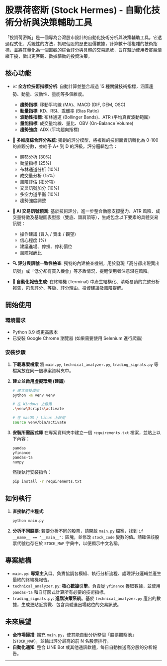 # 股票荷密斯 (Stock Hermes) - 自動化技術分析與決策輔助工具

「投資荷密斯」是一個專為台灣股市設計的自動化技術分析與決策輔助工具。它透過程式化、系統性的方法，抓取個股的歷史股價數據，計算數十種複雜的技術指標，並將其量化為一個直觀的綜合評分與具體的交易訊號，旨在幫助使用者擺脫情緒干擾，做出更客觀、數據驅動的投資決策。

## 核心功能

* **📈 全方位技術指標分析**: 自動計算並整合超過 15 種關鍵技術指標，涵蓋趨勢、動量、波動性、量能等多個維度。
    * **趨勢指標**: 移動平均線 (MA)、MACD (DIF, DEM, OSC)
    * **動量指標**: KD、RSI、乖離率 (Bias Ratio)
    * **波動性指標**: 布林通道 (Bollinger Bands)、ATR (平均真實波動範圍)
    * **量能指標**: 成交量均線、量比、OBV (On-Balance Volume)
    * **趨勢強度**: ADX (平均趨向指標)

* **💯 多維度綜合評分系統**: 獨創的評分模型，將複雜的技術面資訊轉化為 0-100 的直觀分數，並給予 A+ 到 D 的評級。評分邏輯包含：
    * 趨勢分析 (30%)
    * 動量指標 (25%)
    * 布林通道分析 (10%)
    * 成交量分析 (15%)
    * 風險評估 (扣分項)
    * 交叉訊號加分 (10%)
    * 多空力道平衡 (10%)
    * 趨勢強度調整

* **🎯 AI 交易訊號預測**: 基於技術評分，進一步整合動態支撐壓力、ATR 風險、成交量特徵及基礎圖表型態（雙底、頭肩頂等），生成包含以下要素的具體交易訊號：
    * 操作建議 (買入 / 賣出 / 觀望)
    * 信心程度 (%)
    * 建議進場、停損、停利價位
    * 風險報酬比

* **🔍 評分與訊號一致性檢查**: 獨特的內建檢查機制，用於發現「高分卻出現賣出訊號」或「低分卻有買入機會」等矛盾情況，提醒使用者注意潛在風險。

* **📄 自動化報告生成**: 在終端機 (Terminal) 中產生結構化、清晰易讀的完整分析報告，包含評分、等級、評分理由、投資建議及風險提醒。

## 開始使用

### 環境需求
* Python 3.9 或更高版本
* 已安裝 Google Chrome 瀏覽器 (如果需要使用 Selenium 進行爬蟲)

### 安裝步驟

1.  **下載專案檔案**
    將 `main.py`, `technical_analyzer.py`, `trading_signals.py` 等檔案放在同一個專案資料夾中。

2.  **建立並啟用虛擬環境 (建議)**
    ```bash
    # 建立虛擬環境
    python -m venv venv

    # 在 Windows 上啟用
    .\venv\Scripts\activate

    # 在 macOS / Linux 上啟用
    source venv/bin/activate
    ```

3.  **安裝所需函式庫**
    在專案資料夾中建立一個 `requirements.txt` 檔案，並貼上以下內容：
    ```txt
    pandas
    yfinance
    pandas-ta
    numpy
    ```
    然後執行安裝指令：
    ```bash
    pip install -r requirements.txt
    ```

## 如何執行

1.  **直接執行主程式**:
    ```bash
    python main.py
    ```

2.  **分析不同股票**:
    若要分析不同的股票，請開啟 `main.py` 檔案，找到 `if __name__ == "__main__":` 區塊，並修改 `stock_code` 變數的值。請確保該股票代號也存在於 `STOCK_MAP` 字典中，以便顯示中文名稱。

## 專案結構

* `main.py`: **專案主入口**。負責協調各模組、執行分析流程、處理評分邏輯並產生最終的終端機報告。
* `technical_analyzer.py`: **核心數據引擎**。負責從 `yfinance` 獲取數據，並使用 `pandas-ta` 和自訂函式計算所有必要的技術指標。
* `trading_signals.py`: **進階決策系統**。基於 `technical_analyzer.py` 產出的數據，生成更貼近實戰、包含具體進出場點位的交易訊號。

## 未來展望

* **全市場掃描**: 擴充 `main.py`，使其能自動分析整個「股票觀察池」(`STOCK_MAP`)，並輸出評分最高的前 N 名股票排行。
* **自動化通知**: 整合 LINE Bot 或其他通訊軟體，每日自動推送高分股的分析報告。
* **
